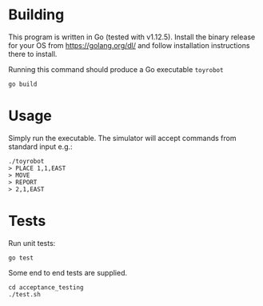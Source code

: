 # Building

This program is written in Go (tested with v1.12.5). Install the binary release for your OS from https://golang.org/dl/ and follow installation instructions there to install.

Running this command should produce a Go executable `toyrobot`
```
go build
```

# Usage

Simply run the executable.  The simulator will accept commands from standard input e.g.:
```
./toyrobot
> PLACE 1,1,EAST
> MOVE
> REPORT
> 2,1,EAST 
```

# Tests

Run unit tests:
```
go test
```

Some end to end tests are supplied.
```
cd acceptance_testing
./test.sh
```
